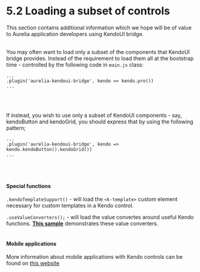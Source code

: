 # 5.2 Loading a subset of controls

This section contains additional information which we hope will be of value to Aurelia application developers using KendoUI bridge.
<br><br>

You may often want to load only a subset of the components that KendoUI bridge provides. Instead of the requirement to load them all at the bootstrap time - controlled by the following code in `main.js` class:

```
...
.plugin('aurelia-kendoui-bridge', kendo => kendo.pro())
...
```
<br><br>

If instead, you wish to use only a subset of KendoUI components - say, kendoButton and kendoGrid, you should express that by using the following pattern;

```
...
.plugin('aurelia-kendoui-bridge', kendo => kendo.kendoButton().kendoGrid())
...
```
<br><br>

#### Special functions

`.kendoTemplateSupport()` - will load the `<k-template>` custom element necessary for custom templates in a Kendo control.

`.useValueConverters();` - will load the value convertes around useful Kendo functions. **[This sample](#/samples/valueconverters)** demonstrates these value converters.
<br><br>

#### Mobile applications
More information about mobile applications with Kendo controls can be found on [this website](http://www.kendouimobileguide.com/)
